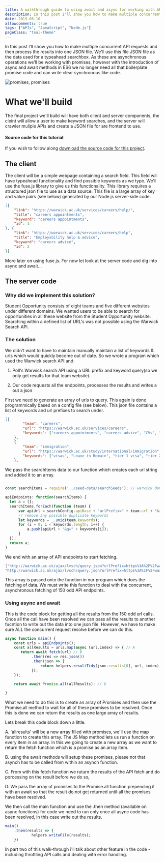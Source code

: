 ```yaml
---
title: A walkthrough guide to using await and async for working with API's 
description: In this post I'll show you how to make multiple concurrent API requests and then process the results when all promises have been resolved.
date: 2019-06-10
allowcomments: true
tags: ["APIs", "JavaScript", "Node.js"]
pageClass: "teal-theme"
---
```


In this post I'll show you how to make multiple concurrent API requests and then process the results into one JSON file. We'll use this file JSON file as the data used for a typeahead searchbox. As these are asynchronous operations we'll be working with promises, however with the introduction of async and await methods in ES6 we no longer need all that boilerplate promise code and can write clear synchronous like code. 


![promises, promises](/images/async.png "async")


<!--more-->
# What we'll build

The final project we'll build will have both client and server components, the cleint will allow a user to make keyword searches, and the server will crawler muliple APIs and create a JSON file for are frontend to use. 

#### Source code for this tutorial
If you wish to follow along [download the source code for this project](https://github.com/ptutty/student-opportunity-autocomplete).

## The client
The client will be a simple webpage containing a search field. This field will have typeahead functionality and find possible keywords as we type. We'll use the fuse.js library to give us this functionality. This library requires a structured json file to use as a data source. This file is a large array of key and value pairs (see below) generated by our Node.js server-side code.

```json
[{
    "link": "https://warwick.ac.uk/services/careers/help/",
    "title": "careers appointments",
    "keyword": "careers appointments",
    "id": 1
}, {
    "link": "https://warwick.ac.uk/services/careers/help",
    "title": "Employability help & advice",
    "keyword": "careers advice",
    "id": 2
}]

```
More later on using fuse.js. For now let look at the server code and dig into async and await...


## The server code

### Why did we implement this solution?

Student Opportunity consists of eight teams and five different websites under different domains. We wanted users to be able to search for opportunities in all these website from the Student Opportunity website. Searching within a defined list of URL's was not possible using the Warwick Search API.

### The solution
We didn't want to have to maintain manually maintain a list of keywords & urls which would quickly become out of date. So we wrote a program which used the Warwick search API and:

1. Poll's Warwick search API using a URL prefix and keyword query(so we only get results for that team website).

2. Our code requests all the endpoints, processes the results and writes a out a json 
   

First we need to generate an array of urls to query. This again is done programmically based on a config file (see below). This json file contains a list of keywords and url prefixes to search under.


```json
[{
        "team": "careers",
        "url": "https://warwick.ac.uk/services/careers",
        "keywords": ["careers appointments", "careers advice", "CVs", "careers", "covering letters", "careers fair", "work experience", "jobs", "careers guidance", "job vacancies", "applications", "job interviews", "advisor", "careers advisor", "internships", "Career planning", "further study", "WSI", "warwick summer internships", "myAdvantage", "assessment centres", "psychometric and aptitude tests", "graduate outcomes", "workshops", "myadvantage", "employability", "Applying for jobs", "job search", "job application", "strengthes", "personality types", "careers advisor"]
    },
    {
        "team": "immigration",
        "url": "https://warwick.ac.uk/study/international/immigration",
        "keywords": ["visas", "Leave to Remain", "tier 1 visa", "tier 2 visa", "tier 4 visa", "Entry to the UK", "CAS", "Biometric Residence Card", "Permission to Enrol", "Police Registration", "Visa Processing Delays", "Status letter request", "WORKING ON A TIER 4 VISA", "Lost passports", "Visa Rejections", "Doctorate Extension Scheme", "IELTS"]
    },

```

We pass the searchItems data to our function which creates each url string and added it to an array.

```js

const searchItems = require('../seed-data/searchSeeds'); // warwick domains and 

apiEndpoints: function(searchItems) {
  let a = [];
  searchItems.forEach(function (team) {
      var apiUrl = searchConfig.apiBase + "urlPrefix=" + team.url + "&resultsPerPage=" + searchConfig.resultsNum;
      // remove any possible duplicate keywords
      let keywords = _.uniq(team.keywords);
      for (i = 0; i < keywords.length; i++) {
          a.push(apiUrl + "&q=" + keywords[i]);
      }
  });
  return a;
}

```

We end with an array of API endpoints to start fetching.

```js
["http://warwick.ac.uk/ajax/lvsch/query.json?urlPrefix=https%3A%2F%2Fwarwick.ac.uk%2Fservices%2Fskills&resultsPerPage=1&q=RSSP",
"http://warwick.ac.uk/ajax/lvsch/query.json?urlPrefix=https%3A%2F%2Fwarwick.ac.uk%2Fservices%2Fskills&resultsPerPage=1&q=CV"]
```

This array is passed onto the function in our program which does the fetching of data. We must write this function to deal with the concurrent, asynchronous fetching of 150 odd API endpoints.

### Using async and await

This is the code block for getting all the results from the 150 odd url calls. Once all the call have been resolved we can pass all the results to another fucntion to write out the data into one json file. However, we have to make sure ALL the concurrent request resolve before we can do this.

```js
async function main() {
    const urls = apiEndpoints(); 
    const allResults = urls.map(async (url,index) => { // A
       return await fetch(url) // B
            .then(res => res.json())
            .then(json => {
                return helpers.resultTidy(json.results[0], url, index); // C
            });
    });
 
    return await Promise.all(allResults); // D

}
```

What we need to do this is to create an array of Promises and then use the Promise.all method to wait for all of these promises to be resolved. Once this is done we can return the results as one large array of results.

Lets break this code block down a little.

A. 'allresults' will be a new array filled with promises, we'll use the map function to create this array. The JS Map method lets us run a function on every item in an array. In this we going to create a new array as we want to return the fetch function which is a promise as an array item.

B. using the await methods will setup these promises, please not that asynch has to be called from within an asynch function.

C. From with this fetch function we ruturn the results of the API fetch and do porcessing on the result before we do so,

D. We pass the array of promises to the Promise.all function prepending it with an await so that the result do not get returned until all the promises have been resolved.


We then call the main function and use the .then method (available on async functions) for code we need to run only once all async code has been resolved, in this case write out the results.

```js
main()
    .then(results => {
            helpers.writeFile(results);
    })
```

In part two of this walk-through i'll talk about other feature in the code - including throttling API calls and dealing with error handling.




















